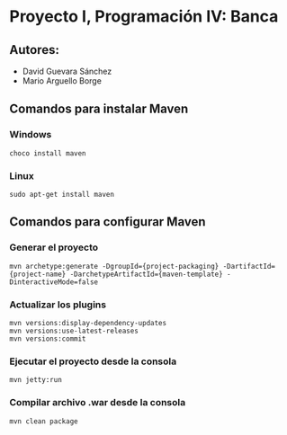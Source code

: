 # Proyecto I, Programación IV: Banca

## Autores:
- David Guevara Sánchez
- Mario Arguello Borge

## Comandos para instalar Maven

### Windows
```
choco install maven
```

### Linux

```
sudo apt-get install maven
```

## Comandos para configurar Maven

### Generar el proyecto
```
mvn archetype:generate -DgroupId={project-packaging} -DartifactId={project-name} -DarchetypeArtifactId={maven-template} -DinteractiveMode=false
```

### Actualizar los plugins
```
mvn versions:display-dependency-updates
mvn versions:use-latest-releases
mvn versions:commit
```

### Ejecutar el proyecto desde la consola
```
mvn jetty:run
```

### Compilar archivo .war desde la consola
```
mvn clean package
```
